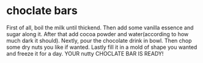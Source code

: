 # choclate bars

First of all, boil the milk until thickend. Then add some vanilla essence and sugar along it. After that add cocoa powder and water(according to how much dark it should). Nextly, pour the chocolate drink in bowl. Then chop some dry nuts you like if wanted. Lastly fill it in a mold of shape you wanted and freeze it for a day.
YOUR nutty CHOCLATE BAR IS READY!